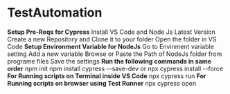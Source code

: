 # TestAutomation
**Setup Pre-Reqs for Cypress**
Install VS Code and Node Js Latest Version
Create a new Repository and Clone it to your folder
Open the folder in VS Code 
**Setup Environment Variable for NodeJs**
Go to Envinment variable setting 
Add a new variable
Browse or Paste the Path of NodeJs folder from programe files
Save the settings
**Run the following commands in same order**
npm init
npm install cypress --save-dev
or npx cypress install --force
**For Running scripts on Terminal inside VS Code**
npx cypress run
**For Running scripts on browser using Test Runner**
npx cypress open